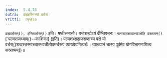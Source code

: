 ```yaml
---
index:  5.4.78
sutra:  ब्राहृहस्तिभ्यां वर्चसः।
vritti:  nyasa
---
```


`ब्राहृवर्चसम्(), हस्तिवर्चसम्()` इति। षष्ठीसमासौ। वर्चःशब्दोऽयं दीप्तिवचनः। 
`पल्यराजशब्दाभ्याञ्चेति वक्तव्यम्()` [`पल्यराजभ्याम्()--काशिका] (इति)। पल्यशब्दाद्राजशब्दाच्च परो यो वर्चस्()शब्दस्तस्माच्चाज्भवतीत्येवमर्थरूपं व्याख्येयमित्यर्थः। व्याख्यानं चास्य पूर्वमेव योगविभागमाश्रित्य कत्र्तव्यम्()॥
